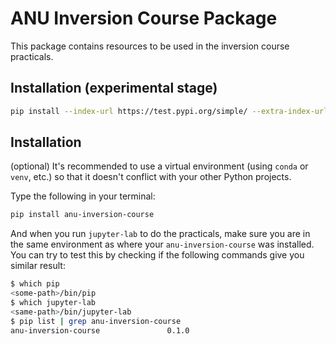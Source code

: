 # ANU Inversion Course Package

This package contains resources to be used in the inversion course practicals.

## Installation (experimental stage)

```bash
pip install --index-url https://test.pypi.org/simple/ --extra-index-url https://pypi.org/simple anu-inversion-course
```

## Installation

(optional) It's recommended to use a virtual environment (using `conda` or `venv`, etc.) so that it doesn't conflict with your other Python projects. 

Type the following in your terminal:

```bash
pip install anu-inversion-course
```

And when you run `jupyter-lab` to do the practicals, make sure you are in the same environment as where your `anu-inversion-course` was installed. You can try to test this by checking if the following commands give you similar result:

```bash
$ which pip
<some-path>/bin/pip
$ which jupyter-lab
<same-path>/bin/jupyter-lab
$ pip list | grep anu-inversion-course
anu-inversion-course               0.1.0
```



